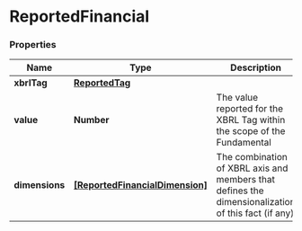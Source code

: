 # ReportedFinancial

### Properties
Name | Type | Description | Notes
------------ | ------------- | ------------- | -------------
**xbrlTag** | [**ReportedTag**](ReportedTag.md) |  | [optional] 
**value** | **Number** | The value reported for the XBRL Tag within the scope of the Fundamental | [optional] 
**dimensions** | [**[ReportedFinancialDimension]**](ReportedFinancialDimension.md) | The combination of XBRL axis and members that defines the dimensionalization of this fact (if any) | [optional] 




